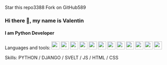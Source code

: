 Star this repo3388
Fork on GitHub589
### Hi there 👋, my name is Valentin
#### I am Python Developer

Languages and tools:
<img width="25px" src="https://cdn.jsdelivr.net/gh/devicons/devicon/icons/vscode/vscode-original.svg" />
<img width="25px" src="https://cdn.jsdelivr.net/gh/devicons/devicon/icons/html5/html5-original.svg" />
<img width="25px" src="https://cdn.jsdelivr.net/gh/devicons/devicon/icons/css3/css3-original.svg" />
<img width="25px" src="https://cdn.jsdelivr.net/gh/devicons/devicon/icons/python/python-original-wordmark.svg" />
<img width="25px" src="https://cdn.jsdelivr.net/gh/devicons/devicon/icons/django/django-plain-wordmark.svg" />
<img width="25px" src="https://cdn.jsdelivr.net/gh/devicons/devicon/icons/rails/rails-original-wordmark.svg" />
<img width="25px" src="https://cdn.jsdelivr.net/gh/devicons/devicon/icons/svelte/svelte-original.svg" />
<img width="25px" src="https://cdn.jsdelivr.net/gh/devicons/devicon/icons/javascript/javascript-original.svg" />
<img width="25px" src="https://cdn.jsdelivr.net/gh/devicons/devicon/icons/postgresql/postgresql-plain-wordmark.svg" />
<img width="25px" src="https://cdn.jsdelivr.net/gh/devicons/devicon/icons/figma/figma-original.svg" />
<img width="25px" src="https://cdn.jsdelivr.net/gh/devicons/devicon/icons/git/git-plain-wordmark.svg" />
<img width="25px" src="https://cdn.jsdelivr.net/gh/devicons/devicon/icons/javascript/javascript-original.svg" />
          
          
          
          
Skills: PYTHON / DJANGO / SVELT / JS / HTML / CSS
